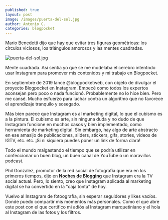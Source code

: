 ```yaml
---
published: true
layout: post
image: /images/puerta-del-sol.jpg
author: Antonio C.
categories: blogpocket
---
```

Mario Benedetti dijo que hay que evitar tres figuras geométricas: los círculos viciosos, los triángulos amorosos y las mentes cuadradas. 

![puerta-del-sol.jpg]({{site.baseurl}}/images/puerta-del-sol.jpg)


Mente cuadrada. Así sentía yo que se me modelaba el cerebro intentndo usar Instagram para promover mis contenidos y mi trabajo en Blogpocket. 

En septiembre de 2019 lancé @blogpocketweb, con objeto de divulgar el proyecto Blogpocket en Instagram. Empecé como todos los expertos aconsejan pero poco o nada funcionó. Probablemente no lo hice bien. Pero me cansé. Mucho esfuerzo para luchar contra un algoritmo que no favorece el aprendizaje tranquilo y sosegado.

Más bien parece que Instagram es al marketing digital, lo que el cubismo es a la pintura. El cubismo es arte, sin ninguna duda y no dudo de que Instagram funcione en muchos casos y bien implementado, como herramienta de marketing digital. Sin embargo, hay algo de arte abstracto en ese amasijo de publicaciones, sliders, stickers, gifs, stories, vídeos de IGTV, etc. etc. ¡Si ni siquiera puedes poner un link de forma clara!

Todo el mundo malgastando el tiempo que se podría utilizar en confeccionar un buen blog, un buen canal de YouTube o un maravillos podcast.

Phil Gonzalez, promotor de la red social de fotografía que era en los primeros tiempos, dijo en **[Noches de Blogging](https://www.nochesdeblogging.com)** que Instagram era la TV social actual. Pero, lo siento, creo que Instagram aplicada al marketing digital se ha convertido en la "caja tonta" de hoy.

Vuelvo al Instagram de fotoografía, sin esperar seguidores y likes vacíos. Donde puedo compartir mis momentos más personales. Como el que abre este post con el que certifico mi adiós al Instagram marquetiniano y el hola al Instagram de las fotos y los filtros.
